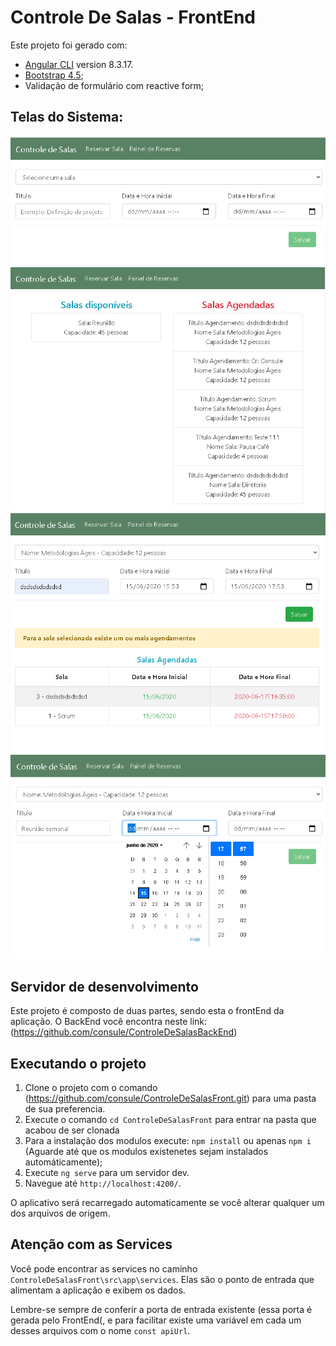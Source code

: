 # Controle De Salas - FrontEnd

Este projeto foi gerado com:
- [Angular CLI](https://github.com/angular/angular-cli) version 8.3.17.
- [Bootstrap 4.5](https://getbootstrap.com/docs/4.5/getting-started/introduction/);
- Validação de formulário com reactive form;

## Telas do Sistema:

![alt text](https://github.com/consule/ControleDeSalasFront/blob/master/src/assets/salas.png?raw=true "Agendamento de Sala")
![alt text](https://github.com/consule/ControleDeSalasFront/blob/master/src/assets/dashboard.png?raw=true "Painel de Salas Reservadas")
![alt text](https://github.com/consule/ControleDeSalasFront/blob/master/src/assets/agendamentoExistente.png?raw=true "agendamento Existente")
![alt text](https://github.com/consule/ControleDeSalasFront/blob/master/src/assets/agendamentoDeSalas.png?raw=true "Agendamento de Sala")

## Servidor de desenvolvimento

Este projeto é composto de duas partes, sendo esta o frontEnd da aplicação. 
O BackEnd você encontra neste link: (https://github.com/consule/ControleDeSalasBackEnd)

## Executando o projeto

1. Clone o projeto com o comando (https://github.com/consule/ControleDeSalasFront.git) para uma pasta de sua preferencia. 
2. Execute o comando `cd ControleDeSalasFront` para entrar na pasta que acabou de ser clonada
3. Para a instalação dos modulos execute: `npm install` ou apenas `npm i` (Aguarde até que os modulos existenetes sejam instalados automáticamente);
4. Execute `ng serve` para um servidor dev. 
5. Navegue até `http://localhost:4200/`. 

O aplicativo será recarregado automaticamente se você alterar qualquer um dos arquivos de origem.

## Atenção com as Services

Você pode encontrar as services no caminho `ControleDeSalasFront\src\app\services`. Elas são o ponto de entrada  que alimentam a aplicação e exibem os dados. 

Lembre-se sempre de conferir a porta de entrada existente (essa porta é gerada pelo FrontEnd(, e para facilitar existe uma variável em cada um desses arquivos com o nome `const apiUrl`.
